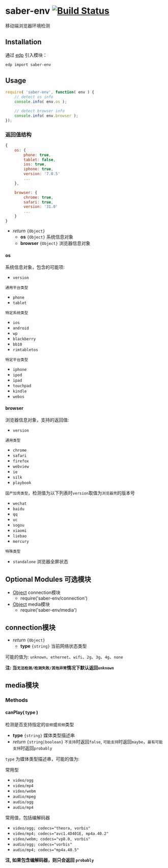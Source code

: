 saber-env [![Build Status](https://travis-ci.org/ecomfe/saber-env.png)](https://travis-ci.org/ecomfe/saber-env)
===
移动端浏览器环境检测

## Installation

通过 [edp](https://github.com/ecomfe/edp) 引入模块：

```sh
edp import saber-env
```

## Usage

```javascript
require( 'saber-env', function( env ) {
    // detect os info
    console.info( env.os );

    // detect browser info
    console.info( env.browser );
});
```

### 返回值结构

```javascript
{
    os: {
        phone: true,
        tablet: false,
        ios: true,
        iphone: true,
        version: '7.0.5'
        ...
    },

    browser: {
        chrome: true,
        safari: true,
        version: '31.0'
        ...
    }
}
```
* _return_ `{Object}`
    * **os** `{Object}` 系统信息对象
    * **browser** `{Object}` 浏览器信息对象

#### os

系统信息对象，包含的可能项:

+ `version`

`通用平台类型`

+ `phone`
+ `tablet`

`特定系统类型`

+ `ios`
+ `android`
+ `wp`
+ `blackberry`
+ `bb10`
+ `rimtabletos`

`特定平台类型`

+ `iphone`
+ `ipod`
+ `ipad`
+ `touchpad`
+ `kindle`
+ `webos`


#### browser

浏览器信息对象，支持的返回值:

+ `version`

`通用类型`

+ `chrome`
+ `safari`
+ `firefox`
+ `webview`
+ `ie`
+ `silk`
+ `playbook`

`国产加壳类型`，检测值为以下列表时`version`取值为`浏览器壳`的版本号

+ `wechat`
+ `baidu`
+ `qq`
+ `uc`
+ `sogou`
+ `xiaomi`
+ `liebao`
+ `mercury`

`特殊类型`

+ `standalone` 浏览器全屏状态


## Optional Modules 可选模块

* [Object](./src/connection.js) connection模块
	* require('saber-env/connection') 
* [Object](./src/media.js) media模块
	* require('saber-env/media') 

## connection模块

* _return_ `{Object}`
    * **type** `{string}` 当前网络状态类型

可能的值为: `unknown`、`ethernet`、`wifi`、`2g`、`3g`、`4g`、`none`

**注: 当`无法检测/检测失败/其他异常`情况下默认返回`unknown`**

## media模块

### Methods

#### canPlay( type )

检测是否支持指定的`音频`或`视频`类型

* **type** `{string}` 媒体类型描述串
* _return_ `{string|boolean}`
    `不支持`时返回`false`, `可能支持`时返回`maybe`，`最有可能支持`时返回`probably`


`type` 为媒体类型描述串，可能的值为:

常用型

+ `video/ogg`
+ `video/mp4`
+ `video/webm`
+ `audio/mpeg`
+ `audio/ogg`
+ `audio/mp4`

常用值，包括编解码器

+ `video/ogg; codecs="theora, vorbis"`
+ `video/mp4; codecs="avc1.4D401E, mp4a.40.2"`
+ `video/webm; codecs="vp8.0, vorbis"`
+ `audio/ogg; codecs="vorbis"`
+ `audio/mp4; codecs="mp4a.40.5"`

**注, 如果包含编解码器，则只会返回 `probably`**

